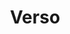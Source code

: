 ---
title: Verso
layout: dashboard
permalink: /verso.html
dashboard:
  container_id: versoStats
  data_sources:
    biannual: /kpidata/verso.csv
  default_frequency: biannual
  show_frequency_toggle: false
  default_tab: chart
  show_table: true
  charts:
    - type: bar
      title: Total Profiles
      datasets:
        - row_index: 0
    - type: line
      title: Research Output Downloads and Views
      datasets:
        - row_index: 1
        - row_index: 2
    - type: bar
      title: Research Assets and Number of Articles
      datasets:
        - row_index: 3
        - row_index: 4
    - type: bar
      title: Non-Article Assets
      datasets:
        - row_index: 5
        - row_index: 6
        - row_index: 7
        - row_index: 8
        - row_index: 9
        - row_index: 10
        - row_index: 11
---